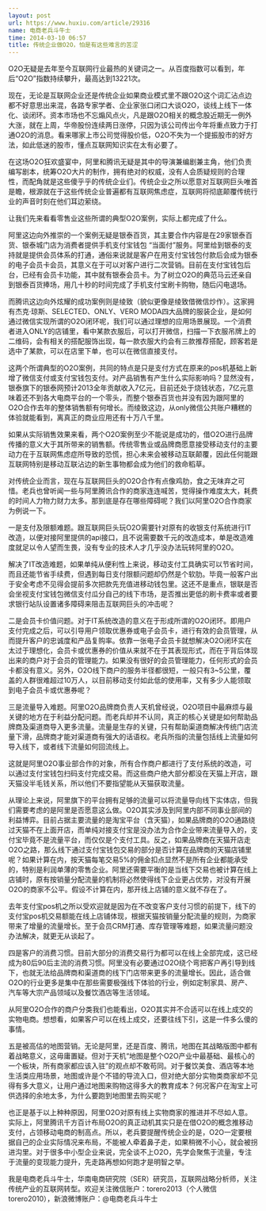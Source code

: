 ```yaml
---
layout: post
url: https://www.huxiu.com/article/29316
name: 电商老兵斗牛士
time: 2014-03-10 06:57
title: 传统企业做O2O，怕是有这些难言的苦涩
---
```

O2O无疑是去年至今互联网行业最热的关键词之一。从百度指数可以看到，年后“O2O”指数持续攀升，最高达到13221次。

现在，无论是互联网企业还是传统企业如果商业模式里不跟O2O这个词汇沾点边都不好意思出来混，各路专家学者、企业家张口闭口大谈O2O，谈线上线下一体化、谈闭环。资本市场也不忘煽风点火，凡是跟O2O相关的概念股近期无一例外大涨，就在上周，华帝股份连续两日涨停，只因为该公司传出今年将重点致力于打通O2O的消息。看来哪家上市公司觉得股价低，O2O不失为一个提振股市的好方法，如此低迷的股市，懂点互联网知识实在太有必要了。

在这场O2O狂欢盛宴中，阿里和腾讯无疑是其中的导演兼编剧兼主角，他们负责编写剧本，统筹O2O大片的制作，拥有绝对的权威，没有人会质疑规则的合理性，而配角就是这些傻乎乎的传统企业们。传统企业之所以愿意对互联网巨头唯首是瞻，根源就在于这些传统企业普遍都有互联网焦虑症，互联网将彻底颠覆传统行业的声音时刻在他们耳边萦绕。

让我们先来看看零售业这些所谓的典型O2O案例，实际上都完成了什么。

阿里这边向外推崇的一个案例无疑是银泰百货，其主要合作内容是在29家银泰百货、银泰城门店为消费者提供手机支付宝钱包 “当面付”服务。阿里给到银泰的支持就是提供会员体系的打通，通俗来说就是客户在用支付宝钱包付款后会成为银泰的电子会员卡会员，其意义在于可以对客户进行二次营销。目前在支付宝钱包后台，已经有会员卡功能，其中就有银泰会员卡。为了树立O2O的典范马云还亲自到银泰百货捧场，用几十秒的时间完成了手机支付宝刷卡购物，随后闪电退场。

而腾讯这边向外炫耀的成功案例则是绫致（貌似更像是绫致借微信炒作）。这家拥有杰克·琼斯、SELECTED、ONLY、VERO MODA四大品牌的服装企业，是如何通过微信实现所谓的O2O闭环呢，我们可以通过理想的应用场景展现。一个消费者进入ONLY的店铺里，看中某款衣服后，可以打开微信，扫描一下衣服吊牌上的二维码，会有相关的搭配服饰出现，每一款衣服大约会有三款推荐搭配，顾客若是选中了某款，可以在店里下单，也可以在微信直接支付。

这两个所谓典型的O2O案例，共同的特点是只是支付方式在原来的pos机基础上新增了微信支付或支付宝钱包支付。对产品销售有产生什么实际影响吗？显然没有，银泰旗下的银泰网预计2013全年贡献收入7亿元，目前还处于烧钱状态，7亿元意味着还不到各大电商平台的一个零头，而整个银泰百货也并没有因为跟阿里的O2O合作去年的整体销售额有何增长。而绫致这边，从only微信公共账户糟糕的体验就能看到，离真正的商业应用还有十万八千里。

如果从实际销售效果来看，两个O2O案例至少不能说是成功的，借O2O进行品牌传播的意义大于其所带来的销售额。传统零售业或品牌商愿意接受移动支付的主要动力在于互联网焦虑症所导致的恐慌，担心未来会被移动互联颠覆，因此任何能跟互联网特别是移动互联沾边的新生事物都会成为他们的救命稻草。

对传统企业而言，现在与互联网巨头的O2O合作有点像鸡肋，食之无味弃之可惜。老兵也曾听闻一些与阿里腾讯合作的商家连连喊苦，觉得操作难度太大，耗费的时间人力物力财力太多。那到底是存在哪些障碍呢？我们以阿里O2O合作商家为例说一下。

一是支付及限额难题。跟互联网巨头玩O2O需要针对原有的收银支付系统进行IT改造，以便对接阿里提供的api接口，且不说需要数千元的改造成本，单是改造难度就足以令人望而生畏，没有专业的技术人才几乎没办法玩转阿里的O2O。

解决了IT改造难题，如果单纯从便利性上来说，移动支付工具确实可以节省时间，而且还能节省手续费，但遇到每日支付限额问题却仍然是个软肋。毕竟一般客户出于安全考虑不见得会提前多次把款先充值进移动钱包里。这还不是重点，银联是否会坐视支付宝钱包微信支付瓜分自己的线下市场，是否推出更低的刷卡费率或者要求银行站队设置诸多障碍来阻击互联网巨头的冲击呢？

二是会员卡价值问题。对于IT系统改造的意义在于形成所谓的O2O闭环。即用户支付完成之后，可以引导用户领取优惠券或电子会员卡，进行有效的会员管理，从而提升客户的忠诚度和产品复购率。依靠一张电子会员卡就想解决O2O闭环实在太过于理想化，会员卡或优惠券的价值从来就不在于其表现形式，而在于背后体现出来的商户对于会员的管理能力。如果没有很好的会员管理能力，任何形式的会员卡都没有意义。另外，O2O线下商户的服务半径都很短，一般只有3~5公里，覆盖的人群很难超过10万人，以目前移动支付如此低的使用率，又有多少人能领取到电子会员卡或优惠券呢？

三是流量导入难题。阿里O2O品牌商负责人天机曾经说，O2O项目中最麻烦与最关键的地方在于利益分配问题。而老兵却并不认同，真正的核心关键是如何帮助品牌商及渠道商导入更多流量。流量是生存的关键，只有帮助渠道商解决传统门店流量下滑，品牌商才能对渠道商有强大的话语权。老兵所指的流量包括线上流量如何导入线下，或者线下流量如何回流线上。

这就是阿里O2O事业部合作的对象，所有合作商户都进行了支付系统的改造，可以通过支付宝钱包扫码支付完成交易。而这些商户绝大部分都没在天猫上开店，跟天猫没半毛钱关系，所以他们不要指望能从天猫获取流量。

从理论上来说，阿里旗下的平台拥有足够的流量可以将流量导向线下实体店，但我们需要考虑的是阿里是否愿意这么做。O2O其实涉及到阿里内部不同事业部间的利益博弈。目前占据主要流量的是淘宝平台（含天猫），如果品牌商的O2O通路绕过天猫不在上面开店，而单纯对接支付宝是没办法为合作企业带来流量导入的，支付宝毕竟不是流量平台，而仅仅是个支付工具。反之，如果品牌商在天猫开店走O2O之路，那么线下通过支付宝钱包交易的部分是否计算在品牌商的天猫店铺里呢？如果计算在内，按天猫每笔交易5%的佣金扣点显然不是所有企业都能承受的，特别是利润单薄的零售企业。阿里还需要平衡的是当线下交易也被计算在线上店铺时，原有按销量分配流量的机制将必然使得线下企业更占优势，对没有开展O2O的商家不公平。假设不计算在内，那开线上店铺的意义就不存在了。

去年支付宝pos机之所以受欢迎就是因为在不改变客户支付习惯的前提下，线下的支付宝pos机交易额能在线上店铺体现，根据天猫按销量分配流量的规则，为商家带来了增量的流量增长。至于会员CRM打通、库存管理等难题，如果流量问题没办法解决，就更无从谈起了。

四是客户的消费习惯。目前大部分的消费交易行为都可以在线上全部完成，这已经成为80后90后主流的消费习惯。阿里没有必要通过O2O绕个弯把客户再引导到线下，也就无法给品牌商和渠道商的线下门店带来更多的流量增长。因此，适合做O2O的行业更多是集中在那些需要极强线下体验的行业，例如定制家具、房产、汽车等大宗产品领域以及餐饮酒店等生活领域。

从阿里O2O合作的商户分类我们也能看出，O2O其实并不合适可以在线上成交的实物电商。想想看，如果客户可以在线上成交，还要往线下引，这是一件多么傻的事情。

五是被高估的地图营销。无论是阿里，还是百度、腾讯，地图在其战略版图中都有着战略意义，这毋庸置疑。但对于天机“地图是整个O2O产业中最基础、最核心的一个板块，所有商家都应该入驻”的观点却不敢苟同。对于餐饮美食、酒店等本地生活类应用场景，地图或许是个不错的导流入口，但对绝大部分实物类商家却不见得有多大意义，让用户通过地图来购物这得多大的教育成本？何况客户在淘宝上可供选择的余地太多，为什么要跑到地图里去购买呢？

也正是基于以上种种原因，阿里O2O对原有线上实物商家的推进并不尽如人意。实际上，阿里腾讯千方百计布局O2O的真正动机其实只是在借O2O的概念推移动支付，占领移动电商的制高点。所以，老兵要提醒传统企业的是，O2O一定要根据自己的企业实际情况来布局，不能被人牵着鼻子走，如果稍微不小心，就会被拐进沟里。对于很多中小型企业来说，完全谈不上O2O，先学会聚焦于流量，专注于流量的变现能力提升，先走路再想如何跑才是明智之举。

我是电商老兵斗牛士，华南电商研究院（SER）研究员，互联网战略分析师，关注传统产业的互联网转型。欢迎关注微信账户：torero2013（个人微信torero2010），新浪微博账户：@电商老兵斗牛士

